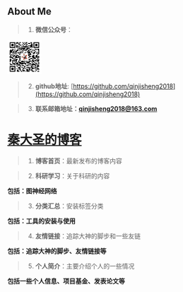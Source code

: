 ## About Me

> 1. **微信公众号**：

<img src="assets/images/qrcode.jpg" alt="计算机初学者" style="zoom:30%;" />

> 2. **github地址**: [https://github.com/qinjisheng2018](https://github.com/qinjisheng2018)



> 3. **联系邮箱地址：qinjisheng2018@163.com**



# [秦大圣的博客](https://qinjisheng.top)

> 1. **博客首页**：最新发布的博客内容



> 2. **科研学习**：关于科研的内容

**包括：图神经网络**



> 3. **分类汇总**：安装标签分类

**包括：工具的安装与使用**



> 4. **友情链接**：追踪大神的脚步和一些友链

**包括：追踪大神的脚步、友情链接等**



> 5. **个人简介**：主要介绍个人的一些情况

**包括一些个人信息、项目基金、发表论文等**